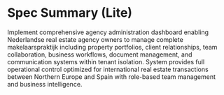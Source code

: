 # Spec Summary (Lite)

Implement comprehensive agency administration dashboard enabling Nederlandse real estate agency owners to manage complete makelaarspraktijk including property portfolios, client relationships, team collaboration, business workflows, document management, and communication systems within tenant isolation. System provides full operational control optimized for international real estate transactions between Northern Europe and Spain with role-based team management and business intelligence.